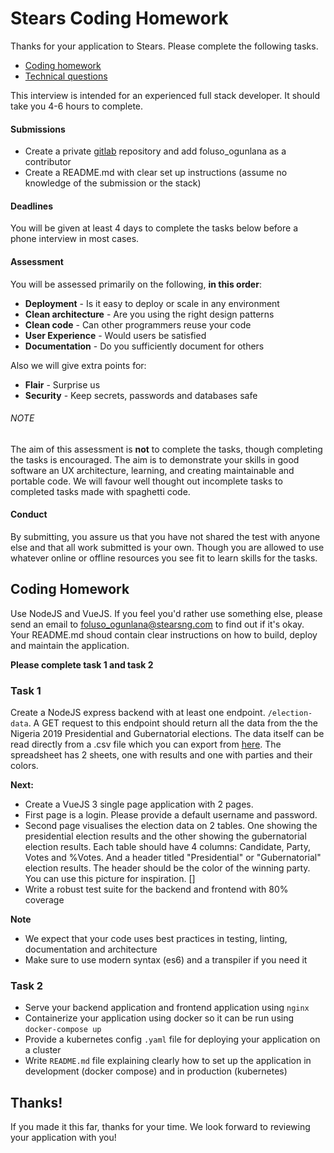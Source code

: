Stears Coding Homework
======================

Thanks for your application to Stears.
Please complete the following tasks.

* [Coding homework](#coding-homework)
* [Technical questions](#technical-questions)

This interview is intended for an experienced full stack developer. 
It should take you 4-6 hours to complete.

#### Submissions
- Create a private [gitlab](https://gitlab.com/) repository and add foluso_ogunlana as a contributor
- Create a README.md with clear set up instructions (assume no knowledge of the submission or the stack)

#### Deadlines
You will be given at least 4 days to complete the tasks below before a phone interview in most cases.

#### Assessment
You will be assessed primarily on the following, **in this order**:
* **Deployment** - Is it easy to deploy or scale in any environment
* **Clean architecture** - Are you using the right design patterns
* **Clean code** - Can other programmers reuse your code
* **User Experience** - Would users be satisfied
* **Documentation** - Do you sufficiently document for others

Also we will give extra points for:
* **Flair** - Surprise us
* **Security** - Keep secrets, passwords and databases safe

###### NOTE
The aim of this assessment is **not** to complete the tasks, though completing the tasks is encouraged. The aim is to demonstrate your skills in good software an UX architecture, learning, and creating maintainable and portable code. We will favour well thought out incomplete tasks to completed tasks made with spaghetti code.

#### Conduct
By submitting, you assure us that you have not shared the test with anyone else and that all work submitted is your own. Though you are allowed to use whatever online or offline resources you see fit to learn skills for the tasks.

## **Coding Homework**

Use NodeJS and VueJS. If you feel you'd rather use something else, please send an email to foluso_ogunlana@stearsng.com to find out if it's okay. Your README.md shoud contain clear instructions on how to build, deploy and maintain the application.

**Please complete task 1 and task 2**

### Task 1

Create a NodeJS express backend with at least one endpoint. `/election-data`. A GET request to this endpoint should return all the data from the the Nigeria 2019 Presidential and Gubernatorial elections. The data itself can be read directly from a .csv file which you can export from [here](https://docs.google.com/spreadsheets/d/1kPp3SY7kNOOURNoLQF0EHXBNlmvyPYcUk1eWmwUjTj4/edit?usp=sharing). The spreadsheet has 2 sheets, one with results and one with parties and their colors.

**Next:**

- Create a VueJS 3 single page application with 2 pages. 
- First page is a login. Please provide a default username and password.
- Second page visualises the election data on 2 tables. One showing the presidential election results and the other showing the gubernatorial election results. Each table should have 4 columns: Candidate, Party, Votes and %Votes. And a header titled "Presidential" or "Gubernatorial" election results. The header should be the color of the winning party. You can use this picture for inspiration. []
- Write a robust test suite for the backend and frontend with 80% coverage

**Note**
- We expect that your code uses best practices in testing, linting, documentation and architecture
- Make sure to use modern syntax (es6) and a transpiler if you need it

### Task 2

- Serve your backend application and frontend application using `nginx`
- Containerize your application using docker so it can be run using `docker-compose up`
- Provide a kubernetes config `.yaml` file for deploying your application on a cluster
- Write `README.md` file explaining clearly how to set up the application in development (docker compose) and in production (kubernetes)

## Thanks!

If you made it this far, thanks for your time.
We look forward to reviewing your application with you!